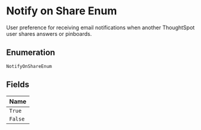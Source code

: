 
# Notify on Share Enum

User preference for receiving email notifications when another ThoughtSpot user shares answers or pinboards.

## Enumeration

`NotifyOnShareEnum`

## Fields

| Name |
|  --- |
| `True` |
| `False` |

